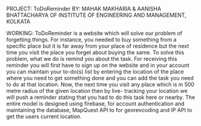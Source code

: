 PROJECT: ToDoReminder
BY: MAHAK MAKHARIA & AANISHA BHATTACHARYA OF INSTITUTE OF ENGINEERING AND MANAGEMENT, KOLKATA


WORKING:
ToDoReminder is a website which will solve our problem of forgetting things. For instance, you needed to buy something from a specific place but it is far away from your place of residence but the next time you visit the place you forget about buying the same. To solve this problem, what we do is remind you about the task. For receiving this reminder you will first have to sign up on the website and in your account you can maintain your to-do(s) list by entering the location of the place where you need to get something done and you can add the task you need to do at that location. Now, the next time you visit any place which is in 500 metre radius of the given location then by live- tracking your location we will push a reminder stating that you had to do this task here or nearby. The entire model is designed using firebase, for account authentication and maintaining the database, MapQuest API to for georevcoding and IP API to get the users current location.

